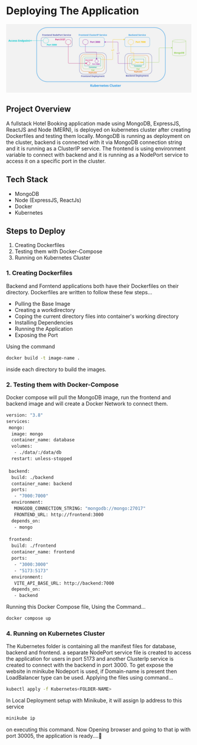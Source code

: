 # Deploying The Application 

![Diagram](https://github.com/Helion55/Kubernetes-Deployment-MERN-Application/blob/main/Kubernetes-Deployment-MERN-Application.jpg?raw=true)

## Project Overview
A fullstack Hotel Booking application made using MongoDB, ExpressJS, ReactJS and Node (MERN), is deployed on kubernetes cluster after creating Dockerfiles and testing them locally. MongoDB is running as deployment on the cluster, backend is connected with it via 
MongoDB connection string and it is running as a ClusterIP service. The frontend is using environment variable to connect with backend and it is running as a NodePort service to access it on a specific port in the cluster.

## Tech Stack
- MongoDB
- Node (ExpressJS, ReactJs)
- Docker
- Kubernetes

## Steps to Deploy
1. Creating Dockerfiles
2. Testing them with Docker-Compose
3. Running on Kubernetes Cluster

### 1. Creating Dockerfiles
Backend and Forntend applications both have their Dockerfiles on their directory. Dockerfiles are written to follow these few steps...
- Pulling the Base Image
- Creating a workdirectory
- Coping the current directory files into container's working directory
- Installing Dependencies
- Running the Application
- Exposing the Port

Using the command
```bash
docker build -t image-name .
```
inside each directory to build the images.
   
### 2. Testing them with Docker-Compose
Docker compose will pull the MongoDB image, run the frontend and backend image and will create a Docker Network to connect them.

```Dockerfile
version: "3.8"
services:
 mongo:
  image: mongo
  container_name: database
  volumes:
   - ./data/:/data/db
  restart: unless-stopped

 backend:
  build: ./backend
  container_name: backend
  ports:
   - "7000:7000"
  environment:
   MONGODB_CONNECTION_STRING: "mongodb://mongo:27017" 
   FRONTEND_URL: http://frontend:3000
  depends_on:
   - mongo

 frontend:
  build: ./frontend
  container_name: frontend
  ports:
   - "3000:3000"
   - "5173:5173"
  environment:
   VITE_API_BASE_URL: http://backend:7000
  depends_on:
   - backend
```
Running this Docker Compose file, Using the Command...
```bash
docker compose up
```

### 4. Running on Kubernetes Cluster
The Kubernetes folder is containing all the manifest files for database, backend and frontend. a separate NodePort service file is created to access the application for users in port 5173 and another ClusterIp service is
created to connect with the backend in port 3000. To get expose the website in minikube Nodeport is used, if Domain-name is present then LoadBalancer type can be used.
Applying the files using command...
```bash
kubectl apply -f Kubernetes<FOLDER-NAME>
```
In Local Deployment setup with Minikube, it will assign Ip address to this service 
```bash
minikube ip
```
on executing this command.
Now Opening browser and going to that ip with port 30005, the application is ready....🚀

